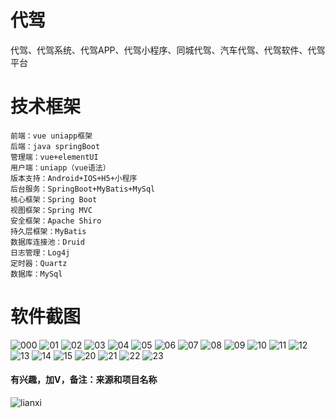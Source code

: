 # 代驾
代驾、代驾系统、代驾APP、代驾小程序、同城代驾、汽车代驾、代驾软件、代驾平台

# 技术框架
    前端：vue uniapp框架
    后端：java springBoot
    管理端：vue+elementUI
    用户端：uniapp（vue语法）
    版本支持：Android+IOS+H5+小程序
    后台服务：SpringBoot+MyBatis+MySql
    核心框架：Spring Boot
    视图框架：Spring MVC
    安全框架：Apache Shiro
    持久层框架：MyBatis
    数据库连接池：Druid
    日志管理：Log4j
    定时器：Quartz
    数据库：MySql

# 软件截图
![000](https://github.com/user-attachments/assets/f5190d41-df08-44b5-848c-821311469e78)
![01](https://github.com/user-attachments/assets/24b8d343-def1-4ee4-b1e2-5b6138631172)
![02](https://github.com/user-attachments/assets/c46c4cfb-34a2-4bcc-b1b6-2d7beb077cd0)
![03](https://github.com/user-attachments/assets/0df64f1f-f4a6-4447-9ee4-5e448136ab14)
![04](https://github.com/user-attachments/assets/0bc50447-536d-4ed0-9bbc-56e09a627e40)
![05](https://github.com/user-attachments/assets/2f4e0571-902b-4e1b-bb38-c3cd8dfd247c)
![06](https://github.com/user-attachments/assets/66d8f028-127a-4b44-a34a-0e1b5f124947)
![07](https://github.com/user-attachments/assets/7382e835-6c53-47bc-9401-3b87d5d3b0e3)
![08](https://github.com/user-attachments/assets/bf870d7f-bfa4-4d04-b1ac-9e0efc3516d0)
![09](https://github.com/user-attachments/assets/e23e7d36-09cd-4054-84a2-7eb48ba51cf6)
![10](https://github.com/user-attachments/assets/a45f351d-d5b8-48e8-b999-cb787f417da2)
![11](https://github.com/user-attachments/assets/bf4f02ff-b90c-47d0-93ad-dfd77637ba42)
![12](https://github.com/user-attachments/assets/43da368b-cb0e-4858-a412-7ea144f595da)
![13](https://github.com/user-attachments/assets/772fd503-7bb7-4e88-98d9-7c52d7f86932)
![14](https://github.com/user-attachments/assets/73b8c34d-fc41-41d8-9ffc-2d2d6eb3433f)
![15](https://github.com/user-attachments/assets/7c9ca94e-a524-4930-9a3f-632b48c0d2a9)
![20](https://github.com/user-attachments/assets/0818271e-d633-4074-bee7-72617cbc8552)
![21](https://github.com/user-attachments/assets/09449792-a1c1-480f-8260-3d0ed0acfd1b)
![22](https://github.com/user-attachments/assets/469fafe8-75ac-4b6e-9769-1fcc8544192e)
![23](https://github.com/user-attachments/assets/baa1c65a-07ea-474e-afa8-b00e0452b590)
#### 有兴趣，加V，备注：来源和项目名称
![lianxi](https://github.com/user-attachments/assets/312adacd-80d2-40d0-8727-d26fd6f010b0)























